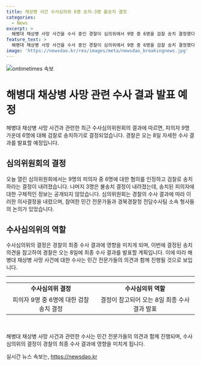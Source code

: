 ```yaml
---
title: 채상병 사건 수사심의위 6명 송치·3명 불송치 결정
categories:
  - News
excerpt: >
  해병대 채상병 사망 사건을 수사 중인 경찰이 심의위에서 9명 중 6명을 검찰 송치 결정했다. 결정된 피의자는 공개되지 않았으며, 8일 최종 수사 결과가 발표될 예정이다. 2시간 30분동안 민간 전문가 11명이 참여한 심의위는 민간 전문가 등 11명이 참여해 논의를 벌였다. 6명의 피의자에 대한 송치 결정은 경찰이 최종 수사 결과 발표에 참고될 예정이다.
feature_text: >
  해병대 채상병 사망 사건을 수사 중인 경찰이 심의위에서 9명 중 6명을 검찰 송치 결정했다. 결정된 피의자는 공개되지 않았으며, 8일 최종 수사 결과가 발표될 예정이다. 2시간 30분동안 민간 전문가 11명이 참여한 심의위는 민간 전문가 등 11명이 참여해 논의를 벌였다. 6명의 피의자에 대한 송치 결정은 경찰이 최종 수사 결과 발표에 참고될 예정이다.
image: 'https://newsdao.kr/res/images/meta/newsdao_breakingnews.jpg'
---
```


<p><img src="https://newsdao.kr/res/images/meta/newsdao_breakingnews.jpg" alt="ontimetimes 속보" /></p>

<h1>해병대 채상병 사망 관련 수사 결과 발표 예정</h1>

<p data-ke-size="size16">해병대 채상병 사망 사건과 관련한 최근 수사심의위원회의 결과에 따르면, 피의자 9명 가운데 6명에 대해 검찰로 송치하기로 결정되었습니다. 경찰은 오는 8일 자세한 수사 결과를 발표할 예정입니다.</p>

<h2 data-ke-size="size26">심의위원회의 결정</h2>

<p data-ke-size="size16">오늘 열린 심의위원회에서는 9명의 피의자 중 6명에 대한 혐의를 인정하고 검찰로 송치하라는 결정이 내려졌습니다. 나머지 3명은 불송치 결정이 내려졌는데, 송치된 피의자에 대한 구체적인 정보는 공개되지 않았습니다. 심의위원회는 경찰의 수사 결과에 따라 이러한 의사결정을 내렸으며, 참여한 민간 전문가들과 경북경찰청 전담수사팀 소속 형사들의 논의가 있었습니다.</p>

<h2 data-ke-size="size26">수사심의위의 역할</h2>

<p data-ke-size="size16">수사심의위의 결정은 경찰의 최종 수사 결과에 영향을 미치게 되며, 이번에 결정된 송치 의견을 참고하여 경찰은 오는 8일에 최종 수사 결과를 발표할 계획입니다. 이에 따라 해병대 채상병 사망 사건에 대한 수사는 민간 전문가들의 의견과 함께 진행될 것으로 보입니다.</p>

<hr>

<table>
  <tr>
    <td style="text-align: center; height: 17px;"><b>수사심의위 결정</b></td>
    <td style="text-align: center; height: 17px;"><b>수사심의위 역할</b></td>
  </tr>
  <tr>
    <td style="text-align: center; height: 17px;">피의자 9명 중 6명에 대한 검찰 송치 결정</td>
    <td style="text-align: center; height: 17px;">결정이 참고되어 오는 8일 최종 수사 결과 발표</td>
  </tr>
</table>

<p data-ke-size="size16">&nbsp;</p>

<p data-ke-size="size16">해병대 채상병 사망 사건과 관련한 수사는 민간 전문가들의 의견과 함께 진행되며, 수사심의위의 결정이 경찰의 최종 수사 결과에 영향을 미치게 됩니다.</p>
실시간 뉴스 속보는, <a href="https://newsdao.kr" rel="dofollow">https://newsdao.kr</a>


